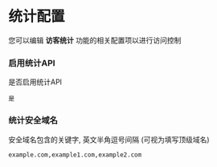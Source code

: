 # 统计配置
您可以编辑 **访客统计** 功能的相关配置项以进行访问控制
### 启用统计API
是否启用统计API
```
是
```
### 统计安全域名
安全域名包含的关键字, 英文半角逗号间隔 (可视为填写顶级域名)
```
example.com,example1.com,example2.com
```
